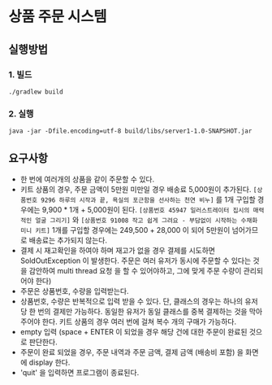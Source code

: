 # 상품 주문 시스템

## 실행방법

### 1. 빌드

```
./gradlew build
```

### 2. 실행

```
java -jar -Dfile.encoding=utf-8 build/libs/server1-1.0-SNAPSHOT.jar
```

## 요구사항
- 한 번에 여러개의 상품을 같이 주문할 수 있다.
- 키트 상품의 경우, 주문 금액이 5만원 미만일 경우 배송료 5,000원이 추가된다. 
  `[상품번호 9296 하루의 시작과 끝, 욕실의 포근함을 선사하는 천연 비누]` 를 1개 구입할 경우에는 9,900 * 1개 + 5,000원이 된다.
  `[상품번호 45947 일러스트레이터 집시의 매력적인 얼굴 그리기]` 와 `[상품번호 91008 작고 쉽게 그려요 - 부담없이 시작하는 수채화 미니 키트]` 1개를 구입할 경우에는 249,500 + 28,000 이 되어 5만원이 넘어가므로 배송료는 추가되지 않는다.
- 결제 시 재고확인을 하여야 하며 재고가 없을 경우 결제를 시도하면 SoldOutException 이 발생한다.
  주문은 여러 유저가 동시에 주문할 수 있다는 것을 감안하여 multi thread 요청 을 할 수 있어야하고, 그에 맞게 주문 수량이 관리되어야 한다)
- 주문은 상품번호, 수량을 입력받는다.
- 상품번호, 수량은 반복적으로 입력 받을 수 있다. 
  단, 클래스의 경우는 하나의 유저당 한 번의 결제만 가능하다. 동일한 유저가 동일 클래스를 중복 결제하는 것을 막아주어야 한다.
  키트 상품의 경우 여러 번에 걸쳐 복수 개의 구매가 가능하다.
- empty 입력 (space + ENTER 이 되었을 경우 해당 건에 대한 주문이 완료된 것으 로 판단한다.
- 주문이 완료 되었을 경우, 주문 내역과 주문 금액, 결제 금액 (배송비 포함) 을 화면에 display 한다.
- 'quit' 을 입력하면 프로그램이 종료된다.